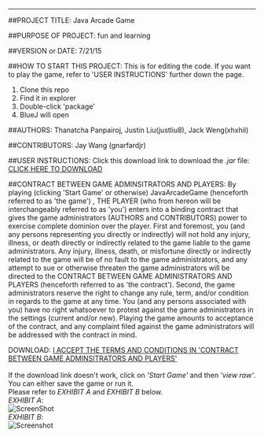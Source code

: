 ------------------------------------------------------------------------

##PROJECT TITLE: 
Java Arcade Game

##PURPOSE OF PROJECT: 
fun and learning

##VERSION or DATE: 
7/21/15

##HOW TO START THIS PROJECT: 
This is for editing the code. If you want to play the game, refer to 'USER INSTRUCTIONS' further down the page.
<ol>
<li>Clone this repo</li>
<li>Find it in explorer</li>
<li>Double-click 'package'</li>
<li>BlueJ will open</li>
</ol>

##AUTHORS: 
Thanatcha Panpairoj, Justin Liu(justliu8), Jack Weng(xhxhil)

##CONTRIBUTORS:
Jay Wang (gnarfardjr)

##USER INSTRUCTIONS: 
Click this download link to download the *.jar* file: [CLICK HERE TO DOWNLOAD](https://github.com/ThanatchaPanpairoj/JavaArcadeGame#contract-between-game-adminsitrators-and-players)

##CONTRACT BETWEEN GAME ADMINSITRATORS AND PLAYERS:
By playing (clicking 'Start Game' or otherwise) JavaArcadeGame (henceforth referred to as 'the game') , THE PLAYER (who from hereon will be interchangeably referred to as 'you') enters into a binding contract that gives the game administrators (AUTHORS and CONTRIBUTORS) power to exercise complete dominion over the player. First and foremost, you (and any persons representing you directly or indirectly) will not hold any injury, illness, or death directly or indirectly related to the game liable to the game administrators. Any injury, illness, death, or misfortune directly or indirectly related to the game will be of no fault to the game administrators, and any attempt to sue or otherwise threaten the game administrators will be directed to the CONTRACT BETWEEN GAME ADMINISTRATORS AND PLAYERS (henceforth referred to as 'the contract'). Second, the game administrators reserve the right to change any rule, term, and/or condition in regards to the game at any time. You (and any persons associated with you) have no right whatsoever to protest against the game administrators in the settings (current and/or new). Playing the game amounts to acceptance of the contract, and any complaint filed against the game administrators will be addressed with the contract in mind.

DOWNLOAD: [I ACCEPT THE TERMS AND CONDITIONS IN 'CONTRACT BETWEEN GAME ADMINSITRATORS AND PLAYERS'](StartGame.jar?raw=true)
<br>
<br>
If the download link doesn't work, click on *'Start Game'* and then *'view raw'*. You can either save the game or run it.
<br>
Please refer to *EXHIBIT A* and *EXHIBIT B* below.
<br>
*EXHIBIT A*:
<br>
![ScreenShot](http://imgur.com/HAqCg6a.png)
<br>
*EXHIBIT B*:
<br>
![Screenshot](http://imgur.com/1CzbUdz.png)
